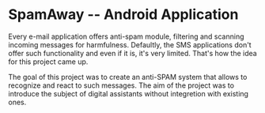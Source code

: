 # SpamAway -- Android Application

Every e-mail application offers anti-spam module, filtering and scanning incoming messages for harmfulness. Defaultly, the SMS applications don't offer such functionality and even if it is, it's very limited. That's how the idea for this project came up.

The goal of this project was to create an anti-SPAM system that allows to recognize and react to such messages. The aim of the project was to introduce the subject of digital assistants without integretion with existing ones.
